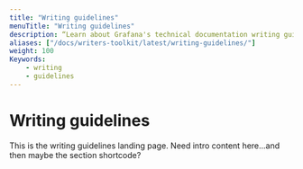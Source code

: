 ```yaml
---
title: "Writing guidelines"
menuTitle: "Writing guidelines"
description: “Learn about Grafana's technical documentation writing guidelines”
aliases: ["/docs/writers-toolkit/latest/writing-guidelines/"]
weight: 100
Keywords:
    - writing
    - guidelines
---
```


# Writing guidelines

This is the writing guidelines landing page. Need intro content here...and then maybe the section shortcode?